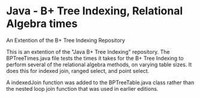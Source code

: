 # Java - B+ Tree Indexing, Relational Algebra times
An Extention of the B+ Tree Indexing Repository

This is an extention of the "Java B+ Tree Indexing" repository. The BPTreeTimes.java file tests the times it takes for the B+ Tree Indexing to perform several of the relational algebra methods, on varying table sizes. It does this for indexed join, ranged select, and point select.

A indexedJoin function was added to the BPTreeTable.java class rather than the nested loop join function that was used in earlier editions.
